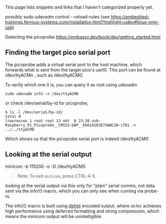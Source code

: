 This page lists snippets and links that I haven't categorized properly yet.

possibly
	sudo udevadm control --reload-rules
(see https://embedded-trainings.ferrous-systems.com/installation.html?highlight=udev#linux-only-usb)

Detecting the picoprobe
https://embassy.dev/book/dev/getting_started.html

## Finding the target pico serial port
The picoprobe adds a virtual serial port to the host machine, which forwards what is sent from the target pico's uart0. This port can be found at /dev/ttyACMn , such as /dev/ttyACM0. 

To verify which one it is, you can query it as root using udevadm

    sudo udevadm info -n /dev/ttyACM0

or check /dev/serial/by-id for picoprobe;

    $ ls -l /dev/serial/by-id/
	total 0
	lrwxrwxrwx 1 root root 13 okt  8 23:20 usb-Raspberry_Pi_Picoprobe__CMSIS-DAP__E6614103E75ABC30-if01 -> ../../ttyACM0

Which shows us that the picoprobe serial port is indeed /dev/ttyACM0

## Looking at the serial output

minicom -b 115200 -o -D /dev/ttyACM0
> Note: To exit `minicom`, press CTRL-A X.

looking at the serial output via this only for "plain" serial comms, not data sent via the info!() macro, which you can only see when running via probe-rs.

The info!() macro is built using  [defmt](https://defmt.ferrous-systems.com/) encoded output, where `defmt` achieves high performance using deferred formatting and string compression, which means the minicom output will be unintelligible.

